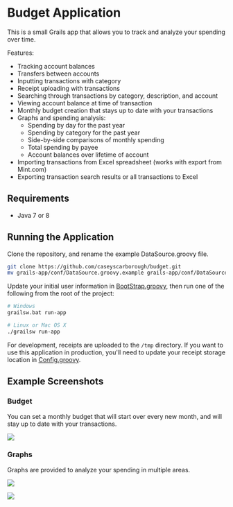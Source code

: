 # Budget Application

This is a small Grails app that allows you to track and analyze your spending over time.

Features:

* Tracking account balances
* Transfers between accounts
* Inputting transactions with category
* Receipt uploading with transactions
* Searching through transactions by category, description, and account
* Viewing account balance at time of transaction
* Monthly budget creation that stays up to date with your transactions
* Graphs and spending analysis:
  * Spending by day for the past year
  * Spending by category for the past year
  * Side-by-side comparisons of monthly spending
  * Total spending by payee
  * Account balances over lifetime of account
* Importing transactions from Excel spreadsheet (works with export from Mint.com)
* Exporting transaction search results or all transactions to Excel

## Requirements

* Java 7 or 8

## Running the Application

Clone the repository, and rename the example DataSource.groovy file.

```bash
git clone https://github.com/caseyscarborough/budget.git
mv grails-app/conf/DataSource.groovy.example grails-app/conf/DataSource.groovy
```

Update your initial user information in [BootStrap.groovy](https://github.com/caseyscarborough/budget/blob/master/grails-app/conf/BootStrap.groovy#L14), then run one of the following from the root of the project:

```bash
# Windows
grailsw.bat run-app

# Linux or Mac OS X
./grailsw run-app
```

For development, receipts are uploaded to the `/tmp` directory. If you want to use this application in production, you'll need to update your receipt storage location in [Config.groovy](https://github.com/caseyscarborough/budget/blob/master/grails-app/conf/Config.groovy#L154).

## Example Screenshots

### Budget

You can set a monthly budget that will start over every new month, and will stay up to date with your transactions.

![](https://raw.githubusercontent.com/caseyscarborough/budget/master/grails-app/assets/images/example-budget.png)

### Graphs

Graphs are provided to analyze your spending in multiple areas.

![](https://raw.githubusercontent.com/caseyscarborough/budget/master/grails-app/assets/images/example-1.png)

![](https://raw.githubusercontent.com/caseyscarborough/budget/master/grails-app/assets/images/example-2.png)